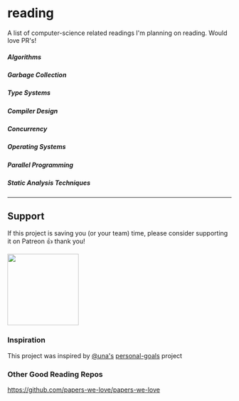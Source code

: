 # reading
A list of computer-science related readings I'm planning on reading. Would love PR's!

##### Algorithms

##### Garbage Collection

##### Type Systems

##### Compiler Design

##### Concurrency

##### Operating Systems

##### Parallel Programming

##### Static Analysis Techniques

---

## Support

If this project is saving you (or your team) time, please consider supporting it on Patreon 👍 thank you!

<p>
  <a href="https://www.patreon.com/amilajack">
    <img src="https://c5.patreon.com/external/logo/become_a_patron_button@2x.png" width="160">
  </a>
</p>

### Inspiration
This project was inspired by [@una's](https://github.com/una) [personal-goals](https://github.com/una/personal-goals) project

### Other Good Reading Repos
https://github.com/papers-we-love/papers-we-love
